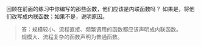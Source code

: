 回顾在前面的练习中你编写的那些函数，他们应该是内联函数吗？
如果是，将他们改写成内联函数；如果不是，说明原因。

> 答：规模较小、流程直接、频繁调用的函数都应该声明成内联函数。  
> 规模大、流程复杂的函数声明为普通函数。
